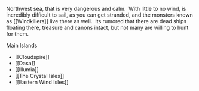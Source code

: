 Northwest sea, that is very dangerous and calm.  With little to no wind, is incredibly difficult to sail, as you can get stranded, and the monsters known as [[Windkillers]] live there as well.  Its rumored that there are dead ships floating there, treasure and canons intact, but not many are willing to hunt for them.

Main Islands
- [[Cloudspire]]
- [[Dasa]]
- [[Illumia]]
- [[The Crystal Isles]]
- [[Eastern Wind Isles]]